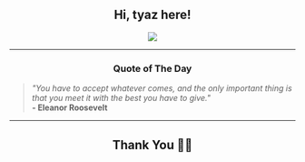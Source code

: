 <h2 align="center"> Hi, tyaz here!</h2>

<p align="center">
<a href="https://github.com/tyazx" alt="github streak"><img src="https://dvst-streak.herokuapp.com/?user=tyazx&theme=tokyonight&fire=DD472C"></a>
</p>

<hr>
<h3 align="center">Quote of The Day</h3>
<p align="center">
<blockquote>
<i>"You have to accept whatever comes, and the only important thing is that you meet it with the best you have to give."</i>
<br>
<b>- Eleanor Roosevelt</b>
</blockquote>
</p>


<hr>
<h2 align="center">Thank You 🙏🏼</h2>
